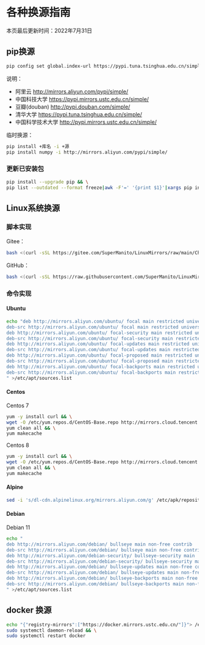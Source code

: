 # 各种换源指南

本页最后更新时间：2022年7月31日

## pip换源

```bash
pip config set global.index-url https://pypi.tuna.tsinghua.edu.cn/simple
```

说明：

- 阿里云 <http://mirrors.aliyun.com/pypi/simple/>
- 中国科技大学 <https://pypi.mirrors.ustc.edu.cn/simple/>
- 豆瓣(douban) <http://pypi.douban.com/simple/>
- 清华大学 <https://pypi.tuna.tsinghua.edu.cn/simple/>
- 中国科学技术大学 <http://pypi.mirrors.ustc.edu.cn/simple/>

临时换源：

```bash
pip install +库名 -i +源
pip install numpy -i http://mirrors.aliyun.com/pypi/simple/
```

### 更新已安装包

```bash
pip install --upgrade pip && \
pip list --outdated --format freeze|awk -F'=' '{print $1}'|xargs pip install --upgrade
```

## Linux系统换源

### 脚本实现

Gitee：

```bash
bash <(curl -sSL https://gitee.com/SuperManito/LinuxMirrors/raw/main/ChangeMirrors.sh)
```

GitHub：

```bash
bash <(curl -sSL https://raw.githubusercontent.com/SuperManito/LinuxMirrors/main/ChangeMirrors.sh)
```

### 命令实现

#### Ubuntu

```bash
echo "deb http://mirrors.aliyun.com/ubuntu/ focal main restricted universe multiverse
deb-src http://mirrors.aliyun.com/ubuntu/ focal main restricted universe multiverse
deb http://mirrors.aliyun.com/ubuntu/ focal-security main restricted universe multiverse
deb-src http://mirrors.aliyun.com/ubuntu/ focal-security main restricted universe multiverse
deb http://mirrors.aliyun.com/ubuntu/ focal-updates main restricted universe multiverse
deb-src http://mirrors.aliyun.com/ubuntu/ focal-updates main restricted universe multiverse
deb http://mirrors.aliyun.com/ubuntu/ focal-proposed main restricted universe multiverse
deb-src http://mirrors.aliyun.com/ubuntu/ focal-proposed main restricted universe multiverse
deb http://mirrors.aliyun.com/ubuntu/ focal-backports main restricted universe multiverse
deb-src http://mirrors.aliyun.com/ubuntu/ focal-backports main restricted universe multiverse
" >/etc/apt/sources.list
```

#### Centos

Centos 7

```bash
yum -y install curl && \
wget -O /etc/yum.repos.d/CentOS-Base.repo http://mirrors.cloud.tencent.com/repo/centos7_base.repo && \
yum clean all && \
yum makecache
```

Centos 8

```bash
yum -y install curl && \
wget -O /etc/yum.repos.d/CentOS-Base.repo http://mirrors.cloud.tencent.com/repo/centos8_base.repo && \
yum clean all && \
yum makecache
```

#### Alpine

```bash
sed -i 's/dl-cdn.alpinelinux.org/mirrors.aliyun.com/g' /etc/apk/repositories
```

#### Debian

Debian 11

```bash
echo "
deb http://mirrors.aliyun.com/debian/ bullseye main non-free contrib
deb-src http://mirrors.aliyun.com/debian/ bullseye main non-free contrib
deb http://mirrors.aliyun.com/debian-security/ bullseye-security main
deb-src http://mirrors.aliyun.com/debian-security/ bullseye-security main
deb http://mirrors.aliyun.com/debian/ bullseye-updates main non-free contrib
deb-src http://mirrors.aliyun.com/debian/ bullseye-updates main non-free contrib
deb http://mirrors.aliyun.com/debian/ bullseye-backports main non-free contrib
deb-src http://mirrors.aliyun.com/debian/ bullseye-backports main non-free contrib
" >/etc/apt/sources.list
```

## docker 换源

```bash
echo "{"registry-mirrors":["https://docker.mirrors.ustc.edu.cn/"]}"> /etc/docker/daemon.json && \
sudo systemctl daemon-reload && \
sudo systemctl restart docker
```
